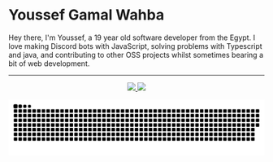 # Youssef Gamal Wahba 

Hey there, I'm Youssef, a 19 year old software developer from the Egypt. I love making Discord bots with JavaScript, solving problems with Typescript and java, and contributing to other OSS projects whilst sometimes bearing a bit of web development.

---

<div align="center">

  <a href="https://github.com/YoussefWahba0">

  <img height="180em" src="https://github-readme-stats.vercel.app/api?username=YoussefWahba0&show_icons=true&theme=dark&include_all_commits=true&count_private=true"/>

  <img height="180em" src="https://github-readme-stats.vercel.app/api/top-langs/?username=YoussefWahba0&layout=compact&langs_count=7&theme=dark"/>

![Snake animation](https://github.com/YoussefWahba0/YoussefWahba0/blob/output/github-contribution-grid-snake.svg)

</div>


